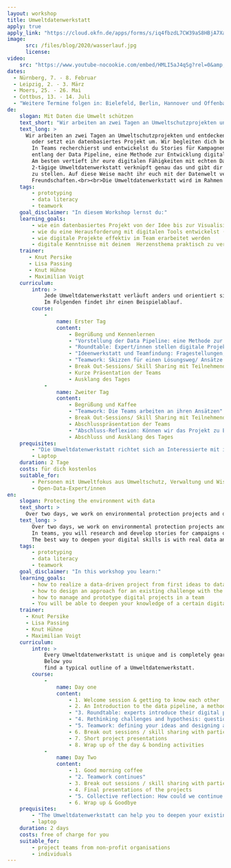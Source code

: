 ```yaml
---
layout: workshop
title: Umweltdatenwerkstatt
apply: true
apply_link: "https://cloud.okfn.de/apps/forms/s/iq4fbzdL7CW39aS8HBjA7Xam"
image:
      src: /files/blog/2020/wasserlauf.jpg
      license:
video:
    src: "https://www.youtube-nocookie.com/embed/HMLI5aJ4qSg?rel=0&amp;ecver=2"
dates:
  - Nürnberg, 7. - 8. Februar
  - Leipzig, 2. - 3. März
  - Moers, 25. - 26. Mai
  - Cottbus, 13. - 14. Juli
  - "Weitere Termine folgen in: Bielefeld, Berlin, Hannover und Offenbach"
de:
    slogan: Mit Daten die Umwelt schützen
    text_short: "Wir arbeiten an zwei Tagen an Umweltschutzprojekten und entdecken die Möglichkeiten KI-gestützter Datenauswertung. Die Veranstaltungen finden bundesweit statt. Im Team nimmst du ein Problem in Angriff, beantwortest eine Fragestellung oder setzt ein datenbasiertes Projekt um. Wir begleiten dich bei deiner Arbeit entlang der Data Pipeline."
    text_long: >
      Wir arbeiten an zwei Tagen an Umweltschutzprojekten und entdecken die Möglichkeiten KI-gestützter Datenauswertung. Die Veranstaltungen finden bundesweit statt. Im Team nimmst du ein Problem in Angriff, beantwortest eine Fragestellung
        oder setzt ein datenbasiertes Projekt um. Wir begleiten dich bei deiner Arbeit entlang der Data Pipeline.<br /><br />
        In Teams recherchierst und entwickelst du Stories für Kampagnen oder eine Herangehensweise an eine Challenge. Wir begleiten dich
        entlang der Data Pipeline, eine Methode zur Entwicklung digitaler Projekte. <br /><br />
        Am besten vertieft ihr eure digitalen Fähigkeiten mit echten Daten und durch das Ausprobieren im Team. Die
        2-tägige Umweltdatenwerkstatt verknüpft genau das und gibt dir Raum, deine Idee mit Unterstützung auf die Beine
        zu stellen. Auf diese Weise macht ihr euch mit der Datenwelt vertraut und knüpft auf dem Weg auch neue
        Freundschaften.<br><br>Die Umweltdatenwerkstatt wird im Rahmen des Projektes Umweltdatenwerkstatt durchgeführt, in Kooperation mit der KI-Ideenwerkstatt der ZUG, gefördert durch das BMUV - mehr auf der <a href='/projekte/umweltdatenwerkstatt/'>Projektseite</a>. Die Veranstaltungen finden in Zusammenarbeit mit der <a href='https://codefor.de/' target='_blank'>Code for Germany-Community</a> statt.
    tags:
        - prototyping
        - data literacy
        - teamwork
    goal_disclaimer: "In diesem Workshop lernst du:"
    learning_goals:
        - wie ein datenbasiertes Projekt von der Idee bis zur Visualisierung entlang der Data Pipeline umgesetzt wird
        - wie du eine Herausforderung mit digitalen Tools entwickelst (wie z.B. KI-gestützte Datenauswertung)
        - wie digitale Projekte effektiv im Team erarbeitet werden
        - digitale Kenntnisse mit deinem  Herzensthema praktisch zu vertiefen
    trainer:
       - Knut Persike
       - Lisa Passing
       - Knut Hühne
       - Maximilian Voigt
    curriculum:
        intro: >
            Jede Umweltdatenwerkstatt verläuft anders und orientiert sich vollständig an den Bedürfnissen der Teilnehmenden.
            Im Folgenden findet ihr einen Beispielablauf.
        course:
            -
                name: Erster Tag
                content:
                    - Begrüßung und Kennenlernen
                    - "Vorstellung der Data Pipeline: eine Methode zur Umsetzung digitaler Projekte"
                    - "Roundtable: Expert/innen stellen digitale Projekte, Lösungswege und Daten zu ausgewählten Themen vor, Q&A"
                    - "Ideenwerkstatt und Teamfindung: Fragestellungen, Ideen und Hypothesen zu einem Thema werden gesammelt, diskutiert und bewertet, Teams finden sich"
                    - "Teamwork: Skizzen für einen Lösungsweg/ Ansätze zur gewählten Challenge werden erarbeitet, eine Idee wird konkretisiert"
                    - Break Out-Sessions/ Skill Sharing mit Teilnehmenden und Expert/innen
                    - Kurze Präsentation der Teams
                    - Ausklang des Tages
            -
                name: Zweiter Tag
                content:
                    - Begrüßung und Kaffee
                    - "Teamwork: Die Teams arbeiten an ihren Ansätzen"
                    - Break Out-Sessions/ Skill Sharing mit Teilnehmenden und Expert/innen
                    - Abschlusspräsentation der Teams
                    - "Abschluss-Reflexion: Können wir das Projekt zu Ende bringen? Wie wollen wir an dem Projekt weiterarbeiten?"
                    - Abschluss und Ausklang des Tages
    prequisites:
        - "Die Umweltdatenwerkstatt richtet sich an Interessierte mit inhaltlichem oder/und technischen Fokus: Du hast dich mit der Digitalisierung beschäftigt, bist beruflich oder ehrenamtlich im Bereich Umwelt oder Umweltschutz aktiv und möchtest dein Wissen praktisch anwenden. Du bist es gewohnt, mit Tabellendokumenten und anderen digitalen Tools zu arbeiten."
        - Laptop
    duration: 2 Tage
    costs: für dich kostenlos
    suitable_for:
        - Personen mit Umweltfokus aus Umweltschutz, Verwaltung und Wissenschaft
        - Open-Data-Expert/innen
en:
    slogan: Protecting the environment with data
    text_short: >
      Over two days, we work on environmental protection projects and discover the possibilities of AI-supported data analysis. The events take place all over Germany. As part of a team, you will tackle a problem, answer a question or implement a data-based project. We accompany you in your work along the data pipeline.
    text_long: >
        Over two days, we work on environmental protection projects and discover the possibilities of AI-supported data analysis. The events take place all over Germany. As part of a team, you will tackle a problem, answer a question or implement a data-based project. We accompany you in your work along the data pipeline.
        In teams, you will research and develop stories for campaigns or an approach to a challenge. We will guide you along the data pipeline, a method for developing digital projects.
        The best way to deepen your digital skills is with real data and by trying things out in a team. The 2-day Umweltdatenwerkstatt combines exactly that and gives you the space to get your idea off the ground with support. In this way, you will familiarize yourself with the world of data - and make new friends along the way.
    tags:
        - prototyping
        - data literacy
        - teamwork
    goal_disclaimer: "In this workshop you learn:"
    learning_goals:
        - how to realize a data-driven project from first ideas to data visualizations - based on the data-pipeline
        - how to design an approach for an existing challenge with the help of digital tools (e.g. for research activities)
        - how to manage and prototype digital projects in a team
        - You will be able to deepen your knowledge of a certain digital skill or area of interest, like data visualisations, analysis or finding stories
    trainer:
      - Knut Persike
      - Lisa Passing
      - Knut Hühne
      - Maximilian Voigt
    curriculum:
        intro: >
            Every Umweltdatenwerkstatt is unique and is completely geared to the needs of the participants. One example is our
            Below you
            find a typical outline of a Umweltdatenwerkstatt.
        course:
            -
                name: Day one
                content:
                    - 1. Welcome session & getting to know each other
                    - 2. An Introduction to the data pipeline, a method for developing data-driven projects
                    - "3. Roundtable: experts introduce their digital projects, solutions to challenges and give insights into data on selected topics, Q&A"
                    - "4. Rethinking challenges and hypothesis: questions, ideas and hypotheses are collected, discussed and evaluated"
                    - "5. Teamwork: defining your ideas and designing an approaches to the chosen challenge"
                    - 6. Break out sessions / skill sharing with participants and experts
                    - 7. Short project presentations
                    - 8. Wrap up of the day & bonding activities
            -
                name: Day Two
                content:
                    - 1. Good morning coffee
                    - "2. Teamwork continues"
                    - 3. Break out sessions / skill sharing with participants and experts
                    - 4. Final presentations of the projects
                    - "5. Collective reflection: How could we continue working on the projects and which steps should we take next?"
                    - 6. Wrap up & Goodbye
    prequisites:
        - "The Umweltdatenwerkstatt can help you to deepen your existing digital skills and to connect the dots between your areas of expertise and technology. Ideally: You have a good understanding of the potentials and challenges of digitization, you are active in a specific field (e.g. education, data journalism) and you want to apply your knowledge in practice. You should be used to working with spreadsheets and other digital tools."
        - laptop
    duration: 2 days
    costs: free of charge for you
    suitable_for:
        - project teams from non-profit organisations
        - individuals
---
```

